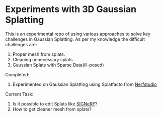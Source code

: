 # Experiments with 3D Gaussian Splatting

This is an experimental repo of using various approaches to solve key challenges in Gaussian Splatting.</n>
As per my knowledge the difficult challenges are:
1. Proper mesh from splats.
2. Cleaning unnecessary splats.
3. Gaussian Splats with Sparse Data(ill-posed)

Completed:
1. Experimented on Gaussian Splatting using Splatfacto from [Nerfstudio](https://github.com/nerfstudio-project/nerfstudio)

Current Task:
1. Is it possible to edit Splats like [SIGNeRF](https://docs.nerf.studio/nerfology/methods/signerf.html)?
2. How to get cleaner mesh from splats?
